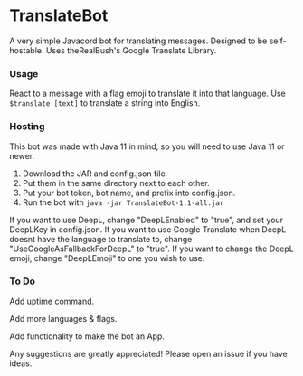 # TranslateBot
A very simple Javacord bot for translating messages. Designed to be self-hostable. Uses theRealBush's Google Translate Library.

### Usage
React to a message with a flag emoji to translate it into that language.
Use `$translate [text]` to translate a string into English.

### Hosting
This bot was made with Java 11 in mind, so you will need to use Java 11 or newer.
1. Download the JAR and config.json file.
2. Put them in the same directory next to each other.
3. Put your bot token, bot name, and prefix into config.json.
4. Run the bot with `java -jar TranslateBot-1.1-all.jar`

If you want to use DeepL, change "DeepLEnabled" to "true", and set your DeepLKey in config.json. If you want to use Google Translate when DeepL doesnt have the language to translate to, change "UseGoogleAsFallbackForDeepL" to "true". If you want to change the DeepL emoji, change "DeepLEmoji" to one you wish to use.
### To Do

Add uptime command.

Add more languages & flags.

Add functionality to make the bot an App.

Any suggestions are greatly appreciated! Please open an issue if you have ideas.
